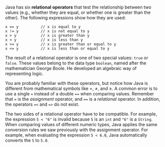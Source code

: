 Java has six **relational operators** that test the relationship between two values (e.g., whether they are equal, or whether one is greater than the other). The following expressions show how they are used:

```code
x == y          // x is equal to y
x != y          // x is not equal to y
x > y           // x is greater than y
x < y           // x is less than y
x >= y          // x is greater than or equal to y
x <= y          // x is less than or equal to y
```


The result of a relational operator is one of two special values: `true` or `false`. These values belong to the data type `boolean`, named after the mathematician George Boole. He developed an algebraic way of representing logic.


You are probably familiar with these operators, but notice how Java is different from mathematical symbols like $=$, $\neq$, and $\geq$. A common error is to use a single `=` instead of a double `==` when comparing values. Remember that `=` is the *assignment* operator, and `==` is a *relational* operator. In addition, the operators `=<` and `=>` do not exist.

The two sides of a relational operator have to be compatible. For example, the expression `5 < "6"` is invalid because `5` is an `int` and `"6"` is a `String`. When comparing values of different numeric types, Java applies the same conversion rules we saw previously with the assignment operator. For example, when evaluating the expression `5 < 6.0`, Java automatically converts the `5` to `5.0`.